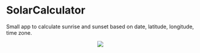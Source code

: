 # SolarCalculator
Small app to calculate sunrise and sunset based on date, latitude, longitude, time zone.

<p align="center">
	<img src="https://i.imgur.com/yXYpJ7O.png" />
</p>

